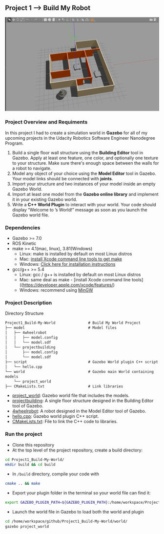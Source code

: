 <h2>Project 1 --> Build My Robot</h2>

![my_world](Project1_Build-My-World/my_world.png)

<h3>Project Overview and Requiments</h3>

In this project I had to create a simulation world in **Gazebo** for all of my upcoming projects in the Udacity Robotics Software Engineer Nanodegree Program.

 1. Build a single floor wall structure using the **Building Editor** tool in Gazebo. Apply at least one feature, one color, and optionally one texture to your structure. Make sure there's enough space between the walls for a robot to navigate.
 2. Model any object of your choice using the **Model Editor** tool in Gazebo. Your model links should be connected with **joints**.
 3. Import your structure and two instances of your model inside an empty Gazebo World.
 4. Import at least one model from the **Gazebo online library** and implement it in your existing Gazebo world.
 5. Write a **C++ World Plugin** to interact with your world. Your code should display “Welcome to ’s World!” message as soon as you launch the Gazebo world file.

### Dependencies
* Gazebo >= 7.0  
* ROS Kinetic  
* make >= 4.1(mac, linux), 3.81(Windows)
  * Linux: make is installed by default on most Linux distros
  * Mac: [install Xcode command line tools to get make](https://developer.apple.com/xcode/features/)
  * Windows: [Click here for installation instructions](http://gnuwin32.sourceforge.net/packages/make.htm)
* gcc/g++ >= 5.4
  * Linux: gcc / g++ is installed by default on most Linux distros
  * Mac: same deal as make - [install Xcode command line tools]((https://developer.apple.com/xcode/features/)
  * Windows: recommend using [MinGW](http://www.mingw.org/)

### Project Description  
Directory Structure  
```
Project1_Build-My-World               # Build My World Project 
├── model                             # Model files
│   ├── 4wheelrobot
│   │   ├── model.config              
│   │   └── model.sdf
│   └── projectbuilding
│       ├── model.config
│       └── model.sdf
├── script                            # Gazebo World plugin C++ script
│   └── hello.cpp
└── world                             # Gazebo main World containing models 
    └── project_world
├── CMakeLists.txt                    # Link libraries 
```
- [project_world](/world/project_world): Gazebo world file that includes the models.  
- [projectbuilding](/model/projectbuilding): A single floor structure designed in the Building Editor tool of Gazebo.
- [4wheelrobot](/model/4wheelrobot): A robot designed in the Model Editor tool of Gazebo.  
- [hello.cpp](/script/hello.cpp): Gazebo world plugin C++ script.  
- [CMakeLists.txt](CMakeLists.txt): File to link the C++ code to libraries.  

### Run the project  
* Clone this repository
* At the top level of the project repository, create a build directory:  
```bash
cd Project1_Build-My-World/
mkdir build && cd build
```
* In `/build` directory, compile your code with  
```bash
cmake .. && make
```
* Export your plugin folder in the terminal so your world file can find it:  
```bash
export GAZEBO_PLUGIN_PATH=${GAZEBO_PLUGIN_PATH}:/home/workspace/Project1_Build-My-World/build
```
* Launch the world file in Gazebo to load both the world and plugin  
```bash
cd /home/workspace/github/Project1_Build-My-World/world/
gazebo project_world